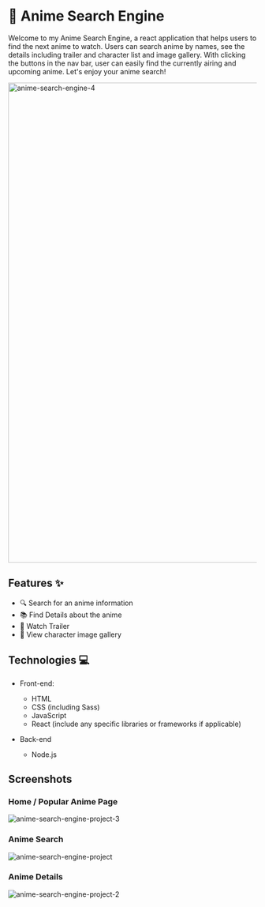 # 🍥 Anime Search Engine

Welcome to my Anime Search Engine, a react application that helps users to find the next anime to watch. Users can search anime by names, see the details including trailer and character list and image gallery. With clicking the buttons in the nav bar, user can easily find the currently airing and upcoming anime. Let's enjoy your anime search!

<img width="972" alt="anime-search-engine-4" src="https://github.com/isaba-nusrat/capstone-project/assets/79944634/754d1f06-17e3-41e0-92dc-4aa1bd53faf3">

## Features ✨

- 🔍 Search for an anime information
- 📚 Find Details about the anime
- 🎥 Watch Trailer
- 📸 View character image gallery

## Technologies 💻
- Front-end:
  - HTML
  - CSS (including Sass)
  - JavaScript
  - React (include any specific libraries or frameworks if applicable)
  
- Back-end
  - Node.js

## Screenshots

### Home / Popular Anime Page
![anime-search-engine-project-3](https://github.com/isaba-nusrat/capstone-project/assets/79944634/85d29824-ccd1-4b01-a775-d4af8e8ac4f3)

### Anime Search
![anime-search-engine-project](https://github.com/isaba-nusrat/capstone-project/assets/79944634/36c1ee5c-864a-4e13-a2f1-06ae1579ee62)

### Anime Details
![anime-search-engine-project-2](https://github.com/isaba-nusrat/capstone-project/assets/79944634/11dd7d65-5744-4b83-981a-5ac0835540ea)
